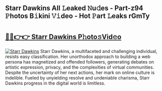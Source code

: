 ## Starr Dawkins All 𝙻eaked 𝙽u𝚍es - Part-z94 𝙿hotos B𝚒kini 𝚅𝚒deo - Hot 𝙿art 𝙻eaks rGmTy

# <h2><a href="http://ld0ebzb.urlbe.top/?page=Starr+Dawkins">🔗🔗👉👉 Starr Dawkins P𝚑oto𝚜Vid𝚎o</a></h2>

[![Starr Dawkins](https://i.imgur.com/eBuTRDB.gif)](http://ld0ebzb.urlbe.top/?page=Starr+Dawkins)
Starr Dawkins, a multifaceted and challenging individual, resists easy classification. Her unorthodox approach to building a web persona has magnetized and offended followers, generating debates on artistic expression, privacy, and the complexities of virtual communities. Despite the uncertainty of her next actions, her mark on online culture is indelible. Fueled by unyielding resolve and undeniable charisma, Starr Dawkins progress in the digital world is limitless.
